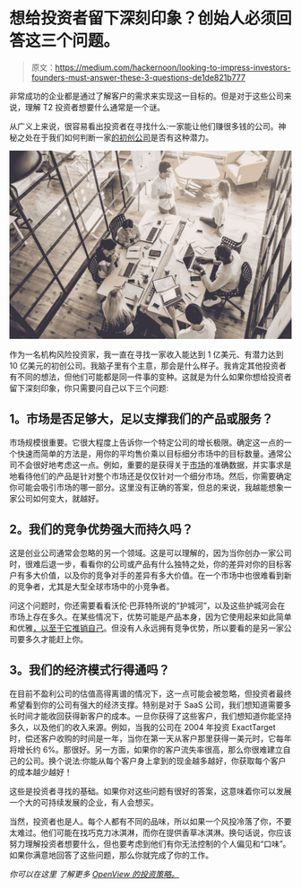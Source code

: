 # 想给投资者留下深刻印象？创始人必须回答这三个问题。

> 原文：<https://medium.com/hackernoon/looking-to-impress-investors-founders-must-answer-these-3-questions-de1de821b777>

非常成功的企业都是通过了解客户的需求来实现这一目标的。但是对于这些公司来说，理解 T2 投资者想要什么通常是一个谜。

从广义上来说，很容易看出投资者在寻找什么:一家能让他们赚很多钱的公司。神秘之处在于我们如何判断一家[的初创公司](https://hackernoon.com/tagged/startup)是否有这种潜力。

![](img/7c294d17084674728c2780999ace556b.png)

作为一名机构风险投资家，我一直在寻找一家收入能达到 1 亿美元、有潜力达到 10 亿美元的初创公司。我脑子里有个主意，那会是什么样子。我肯定其他投资者有不同的想法，但他们可能都是同一件事的变种。这就是为什么如果你想给投资者留下深刻印象，你只需要问自己以下三个问题:

## **1。市场是否足够大，足以支撑我们的产品或服务？**

市场规模很重要。它很大程度上告诉你一个特定公司的增长极限。确定这一点的一个快速而简单的方法是，用你的平均售价乘以目标细分市场中的目标数量。通常公司不会很好地考虑这一点。例如，重要的是获得关于[市场](https://hackernoon.com/tagged/market)的准确数据，并实事求是地看待他们的产品是针对整个市场还是仅仅针对一个细分市场。然后，你需要确定你可能会吸引市场的哪一部分。这里没有正确的答案，但总的来说，我越能想象一家公司如何变大，就越好。

## **2。我们的竞争优势强大而持久吗？**

这是创业公司通常会忽略的另一个领域。这是可以理解的，因为当你创办一家公司时，很难后退一步，看看你的公司或产品有什么独特之处，你的差异对你的目标客户有多大价值，以及你的竞争对手的差异有多大价值。在一个市场中也很难看到新的竞争者，尤其是大型全球市场中的小竞争者。

问这个问题时，你还需要看看沃伦·巴菲特所说的“护城河”，以及这些护城河会在市场上存在多久。在某些情况下，优势可能是产品本身，因为它使用起来如此简单和优雅[，以至于它推销自己](http://offers.openviewpartners.com/product-led-growth-playbook)。但没有人永远拥有竞争优势，所以要看的是另一家公司要多久才能赶上你。

## **3。我们的经济模式行得通吗？**

在目前不盈利公司的估值高得离谱的情况下，这一点可能会被忽略，但投资者最终希望看到你的公司有强大的经济支撑。特别是对于 SaaS 公司，我们想知道需要多长时间才能收回获得新客户的成本。一旦你获得了这些客户，我们想知道你能坚持多久，以及他们的收入来源。例如，当我的公司在 2004 年投资 ExactTarget 时，偿还客户收购的时间是一年，当你在第一天从客户那里获得一美元时，它每年将增长约 6%。那很好。另一方面，如果你的客户流失率很高，那么你很难建立自己的公司。换个说法:你能从每个客户身上拿到的现金越多越好，你获取每个客户的成本越少越好！

这些是投资者寻找的基础。如果你对这些问题有很好的答案，这意味着你可以发展一个大的可持续发展的企业，有人会想买。

当然，投资者也是人。每个人都有不同的品味，所以如果一个风投冷落了你，不要太难过。他们可能在找巧克力冰淇淋，而你在提供香草冰淇淋。换句话说，你应该努力理解投资者想要什么，但也要考虑到他们有你无法控制的个人偏见和“口味”。如果你满意地回答了这些问题，那么你就完成了你的工作。

*你可以在这里* *了解更多* [*OpenView 的投资策略。*](https://openviewpartners.com/how-we-work/)